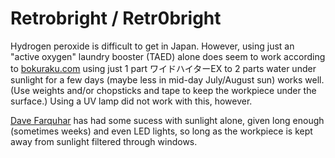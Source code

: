 Retrobright / Retr0bright
=========================

Hydrogen peroxide is difficult to get in Japan. However, using just an
"active oxygen" laundry booster (TAED) alone does seem to work according to
[bokuraku.com] using just 1 part ワイドハイターEX to 2 parts water under
sunlight for a few days (maybe less in mid-day July/August sun) works well.
(Use weights and/or chopsticks and tape to keep the workpiece under the
surface.) Using a UV lamp did not work with this, however.

[Dave Farquhar][dfarq] has had some sucess with sunlight alone, given long
enough (sometimes weeks) and even LED lights, so long as the workpiece is
kept away from sunlight filtered through windows.



<!-------------------------------------------------------------------->
[bokuraku.com]: https://bokuraku.com/retro-bright/
[dfarq]: https://dfarq.homeip.net/retrobright-with-sunlight-and-no-chemicals/
